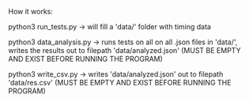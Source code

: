 How it works:

python3 run_tests.py -> will fill a 'data/' folder with timing data

python3 data_analysis.py -> runs tests on all on all .json files in 'data/', writes the results out to filepath 'data/analyzed.json' (MUST BE EMPTY AND EXIST BEFORE RUNNING THE PROGRAM)

python3 write_csv.py -> writes 'data/analyzed.json' out to filepath 'data/res.csv' (MUST BE EMPTY AND EXIST BEFORE RUNNING THE PROGRAM)
